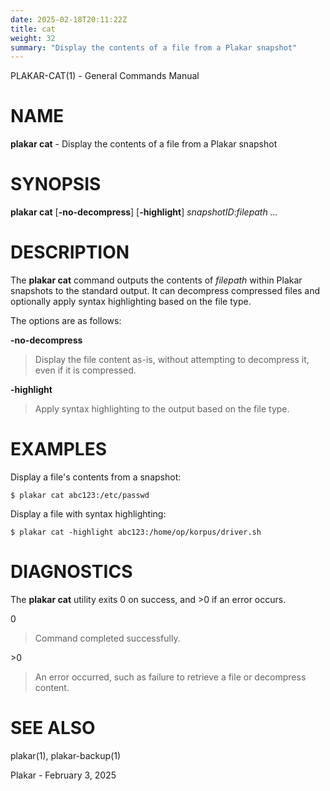 ```yaml
---
date: 2025-02-18T20:11:22Z
title: cat
weight: 32
summary: "Display the contents of a file from a Plakar snapshot"
---
```

PLAKAR-CAT(1) - General Commands Manual

# NAME

**plakar cat** - Display the contents of a file from a Plakar snapshot

# SYNOPSIS

**plakar cat**
\[**-no-decompress**]
\[**-highlight**]
*snapshotID*:*filepath&nbsp;...*

# DESCRIPTION

The
**plakar cat**
command outputs the contents of
*filepath*
within Plakar snapshots to the
standard output.
It can decompress compressed files and optionally apply syntax
highlighting based on the file type.

The options are as follows:

**-no-decompress**

> Display the file content as-is, without attempting to decompress it,
> even if it is compressed.

**-highlight**

> Apply syntax highlighting to the output based on the file type.

# EXAMPLES

Display a file's contents from a snapshot:

	$ plakar cat abc123:/etc/passwd

Display a file with syntax highlighting:

	$ plakar cat -highlight abc123:/home/op/korpus/driver.sh

# DIAGNOSTICS

The **plakar cat** utility exits&#160;0 on success, and&#160;&gt;0 if an error occurs.

0

> Command completed successfully.

&gt;0

> An error occurred, such as failure to retrieve a file or decompress
> content.

# SEE ALSO

plakar(1),
plakar-backup(1)

Plakar - February 3, 2025
